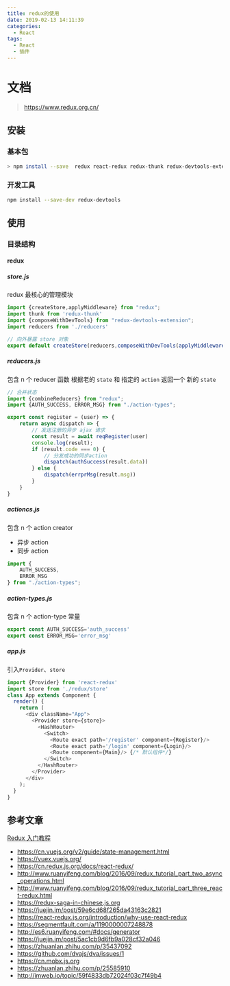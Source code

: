 ```yaml
---
title: redux的使用
date: 2019-02-13 14:11:39
categories:
  - React
tags:
  - React
  - 插件
---
```

# 文档
> https://www.redux.org.cn/
## 安装
### 基本包
```bash
> npm install --save  redux react-redux redux-thunk redux-devtools-extension
```
### 开发工具
```bash
npm install --save-dev redux-devtools
```

## 使用
### 目录结构
#### redux
##### store.js
redux 最核心的管理模块
```javascript
import {createStore,applyMiddleware} from "redux";
import thunk from 'redux-thunk'
import {composeWithDevTools} from "redux-devtools-extension";
import reducers from './reducers'

// 向外暴露 store 对象
export default createStore(reducers,composeWithDevTools(applyMiddleware(thunk)))
```

##### reducers.js
包含 n 个 reducer 函数 根据老的 `state` 和 指定的 `action` 返回一个 新的 `state`
```javascript
// 合并状态
import {combineReducers} from "redux"; 
import {AUTH_SUCCESS, ERROR_MSG} from "./action-types";

export const register = (user) => {
    return async dispatch => {
        // 发送注册的异步 ajax 请求
        const result = await reqRegister(user)
        console.log(result);
        if (result.code === 0) {
            // 分发成功的同步action
            dispatch(authSuccess(result.data))
        } else {
            dispatch(errprMsg(result.msg))
        }
    }
}

```

##### actioncs.js
包含 n 个 action creator
* 异步 action
* 同步 action

```javascript
import {
    AUTH_SUCCESS,
    ERROR_MSG
} from "./action-types";
```

##### action-types.js
包含 n 个 action-type 常量
```javascript
export const AUTH_SUCCESS='auth_success'
export const ERROR_MSG='error_msg'
```

##### app.js
引入`Provider`、`store`
```typescript jsx
import {Provider} from 'react-redux'
import store from './redux/store'
class App extends Component {
  render() {
    return (
      <div className="App">
        <Provider store={store}>
          <HashRouter>
            <Switch>
              <Route exact path='/register' component={Register}/>
              <Route exact path='/login' component={Login}/>
              <Route component={Main}/> {/* 默认组件*/}
            </Switch>
          </HashRouter>
        </Provider>
      </div>
    );
  }
}
```

## 参考文章
[Redux 入门教程](http://www.ruanyifeng.com/blog/2016/09/redux_tutorial_part_one_basic_usages.html)
- https://cn.vuejs.org/v2/guide/state-management.html
- https://vuex.vuejs.org/
- https://cn.redux.js.org/docs/react-redux/
- http://www.ruanyifeng.com/blog/2016/09/redux_tutorial_part_two_async_operations.html
- http://www.ruanyifeng.com/blog/2016/09/redux_tutorial_part_three_react-redux.html
- https://redux-saga-in-chinese.js.org
- https://juejin.im/post/59e6cd68f265da43163c2821
- https://react-redux.js.org/introduction/why-use-react-redux
- https://segmentfault.com/a/1190000007248878
- http://es6.ruanyifeng.com/#docs/generator
- https://juejin.im/post/5ac1cb9d6fb9a028cf32a046
- https://zhuanlan.zhihu.com/p/35437092
- https://github.com/dvajs/dva/issues/1
- https://cn.mobx.js.org
- https://zhuanlan.zhihu.com/p/25585910
- http://imweb.io/topic/59f4833db72024f03c7f49b4
